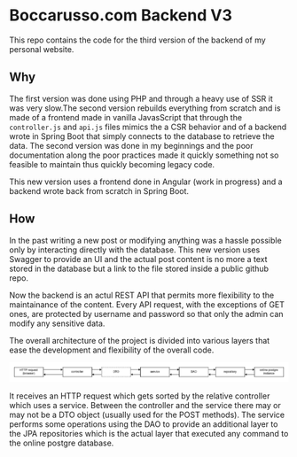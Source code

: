 # Boccarusso.com Backend V3

This repo contains the code for the third version of the backend of my personal website.

## Why

The first version was done using PHP and through a heavy use of SSR it was very slow.The second version rebuilds everything from scratch and is made of a frontend made in vanilla JavasScript that through the `controller.js` and `api.js` files mimics the a CSR behavior and of a backend wrote in Spring Boot that simply connects to the database to retrieve the data.
The second version was done in my beginnings and the poor documentation along the poor practices made it quickly something not so feasible to maintain thus quickly becoming legacy code.

This new version uses a frontend done in Angular (work in progress) and a backend wrote back from scratch in Spring Boot.

## How

In the past writing a new post or modifying anything was a hassle possible only by interacting directly with the database. This new version uses Swagger to provide an UI and the actual post content is no more a text stored in the database but a link to the file stored inside a public github repo.

Now the backend is an actul REST API that permits more flexibility to the maintainance of the content. Every API request, with the exceptions of GET ones, are protected by username and password so that only the admin can modify any sensitive data.

The overall architecture of the project is divided into various layers that ease the development and flexibility of the overall code.

![architecture of the backend of boccarusso dot com](imgs/boccarusso-spring-boot.png)

It receives an HTTP request which gets sorted by the relative controller which uses a service. Between the controller and the service there may or may not be a DTO object (usually used for the POST methods). The service performs some operations using the DAO to provide an additional layer to the JPA repositories which is the actual layer that executed any command to the online postgre database.
